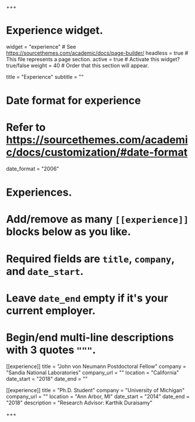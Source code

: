 +++
# Experience widget.
widget = "experience"  # See https://sourcethemes.com/academic/docs/page-builder/
headless = true  # This file represents a page section.
active = true  # Activate this widget? true/false
weight = 40  # Order that this section will appear.

title = "Experience"
subtitle = ""

# Date format for experience
#   Refer to https://sourcethemes.com/academic/docs/customization/#date-format
date_format = "2006"

# Experiences.
#   Add/remove as many `[[experience]]` blocks below as you like.
#   Required fields are `title`, `company`, and `date_start`.
#   Leave `date_end` empty if it's your current employer.
#   Begin/end multi-line descriptions with 3 quotes `"""`.
[[experience]]
  title = "John von Neumann Postdoctoral Fellow"
  company = "Sandia National Laboratories"
  company_url = ""
  location = "California"
  date_start = "2018"
  date_end = ""

[[experience]]
  title = "Ph.D. Student"
  company = "University of Michigan"
  company_url = ""
  location = "Ann Arbor, MI"
  date_start = "2014"
  date_end = "2018"
  description = "Research Advisor: Karthik Duraisamy"

+++
